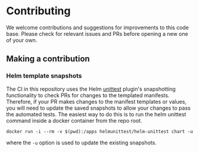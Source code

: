 # Contributing

We welcome contributions and suggestions for improvements to this code base.
Please check for relevant issues and PRs before opening a new one of your own.

## Making a contribution

### Helm template snapshots

The CI in this repository uses the Helm
[unittest](https://github.com/helm-unittest/helm-unittest) plugin's
snapshotting functionality to check PRs for changes to the templated manifests.
Therefore, if your PR makes changes to the manifest templates or values, you
will need to update the saved snapshots to allow your changes to pass the
automated tests. The easiest way to do this is to run the helm unittest command
inside a docker container from the repo root.

```
docker run -i --rm -v $(pwd):/apps helmunittest/helm-unittest chart -u
```

where the `-u` option is used to update the existing snapshots.

